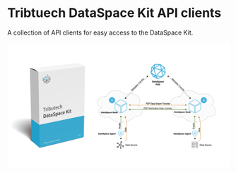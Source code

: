 # Tribtuech DataSpace Kit API clients

A collection of API clients for easy access to the DataSpace Kit.

![Overview](overview.jpg)